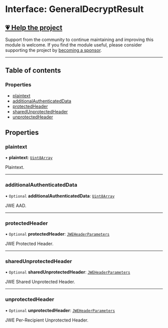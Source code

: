 # Interface: GeneralDecryptResult

## [💗 Help the project](https://github.com/sponsors/panva)

Support from the community to continue maintaining and improving this module is welcome. If you find the module useful, please consider supporting the project by [becoming a sponsor](https://github.com/sponsors/panva).

---

## Table of contents

### Properties

- [plaintext](types.GeneralDecryptResult.md#plaintext)
- [additionalAuthenticatedData](types.GeneralDecryptResult.md#additionalauthenticateddata)
- [protectedHeader](types.GeneralDecryptResult.md#protectedheader)
- [sharedUnprotectedHeader](types.GeneralDecryptResult.md#sharedunprotectedheader)
- [unprotectedHeader](types.GeneralDecryptResult.md#unprotectedheader)

## Properties

### plaintext

• **plaintext**: [`Uint8Array`]( https://developer.mozilla.org/en-US/docs/Web/JavaScript/Reference/Global_Objects/Uint8Array )

Plaintext.

___

### additionalAuthenticatedData

• `Optional` **additionalAuthenticatedData**: [`Uint8Array`]( https://developer.mozilla.org/en-US/docs/Web/JavaScript/Reference/Global_Objects/Uint8Array )

JWE AAD.

___

### protectedHeader

• `Optional` **protectedHeader**: [`JWEHeaderParameters`](types.JWEHeaderParameters.md)

JWE Protected Header.

___

### sharedUnprotectedHeader

• `Optional` **sharedUnprotectedHeader**: [`JWEHeaderParameters`](types.JWEHeaderParameters.md)

JWE Shared Unprotected Header.

___

### unprotectedHeader

• `Optional` **unprotectedHeader**: [`JWEHeaderParameters`](types.JWEHeaderParameters.md)

JWE Per-Recipient Unprotected Header.
